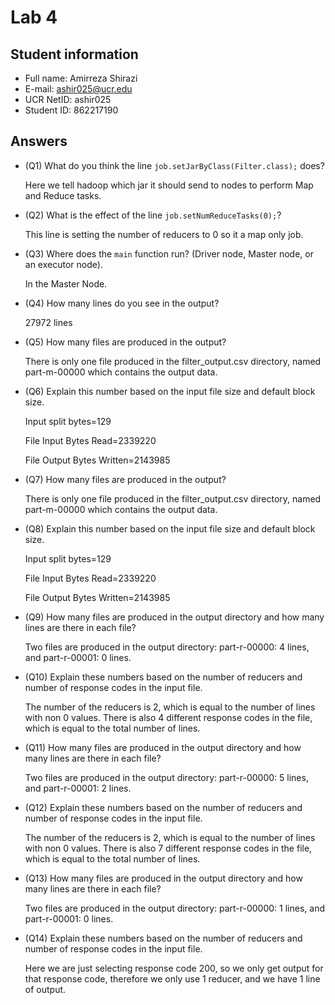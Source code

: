 # Lab 4

## Student information

* Full name: Amirreza Shirazi
* E-mail: ashir025@ucr.edu
* UCR NetID: ashir025
* Student ID: 862217190

## Answers

* (Q1) What do you think the line `job.setJarByClass(Filter.class);` does?

  Here we tell hadoop which jar it should send to nodes to perform Map and Reduce tasks.

* (Q2) What is the effect of the line `job.setNumReduceTasks(0);`?

  This line is setting the number of reducers to 0 so it a map only job.

* (Q3) Where does the `main` function run? (Driver node, Master node, or an executor node).

  In the Master Node.

* (Q4) How many lines do you see in the output?

    27972 lines
* (Q5) How many files are produced in the output?

  There is only one file produced in the filter_output.csv directory,
  named part-m-00000 which contains the output data.

* (Q6) Explain this number based on the input file size and default block size.

  Input split bytes=129

  File Input 
  Bytes Read=2339220

  File Output 
  Bytes Written=2143985

* (Q7) How many files are produced in the output?

  There is only one file produced in the filter_output.csv directory, 
  named part-m-00000 which contains the output data.

* (Q8) Explain this number based on the input file size and default block size.
  
  Input split bytes=129

  File Input
  Bytes Read=2339220

  File Output
  Bytes Written=2143985

* (Q9) How many files are produced in the output directory and how many lines are there in each file?

  Two files are produced in the output directory:
  part-r-00000: 4 lines, and part-r-00001: 0 lines.

* (Q10) Explain these numbers based on the number of reducers and number of response codes in the input file.

  The number of the reducers is 2, which is equal to the number of lines with non 0 values.
  There is also 4 different response codes in the file, which is equal to the total number of lines.
* (Q11) How many files are produced in the output directory and how many lines are there in each file?

  Two files are produced in the output directory:
  part-r-00000: 5 lines, and part-r-00001: 2 lines.

* (Q12) Explain these numbers based on the number of reducers and number of response codes in the input file.

  The number of the reducers is 2, which is equal to the number of lines with non 0 values.
  There is also 7 different response codes in the file, which is equal to the total number of lines.

* (Q13) How many files are produced in the output directory and how many lines are there in each file?
  
  Two files are produced in the output directory:
  part-r-00000: 1 lines, and part-r-00001: 0 lines.

* (Q14) Explain these numbers based on the number of reducers and number of response codes in the input file.

  Here we are just selecting response code 200, so we only get output for that response code, 
  therefore we only use 1 reducer, and we have 1 line of output.